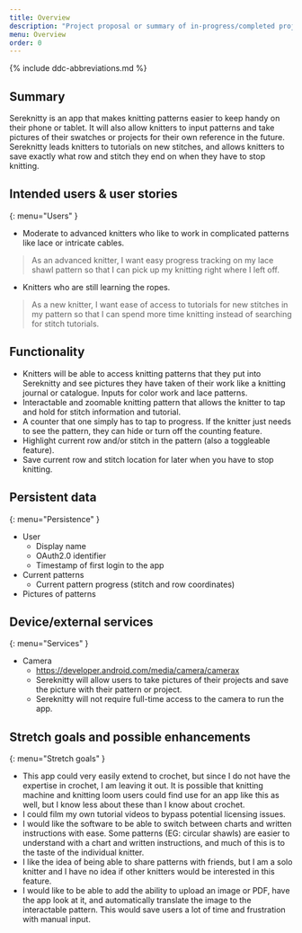 ```yaml
---
title: Overview
description: "Project proposal or summary of in-progress/completed project."
menu: Overview
order: 0
---
```


{% include ddc-abbreviations.md %}

## Summary

Sereknitty is an app that makes knitting patterns easier to keep handy on their phone or tablet. It will also allow knitters to input patterns and take pictures of their swatches or projects for their own reference in the future. Sereknitty leads knitters to tutorials on new stitches, and allows knitters to save exactly what row and stitch they end on when they have to stop knitting.

## Intended users & user stories
{: menu="Users" }

* Moderate to advanced knitters who like to work in complicated patterns like lace or intricate cables.
> As an advanced knitter, I want easy progress tracking on my lace shawl pattern so that I can pick up my knitting right where I left off.

* Knitters who are still learning the ropes.
> As a new knitter, I want ease of access to tutorials for new stitches in my pattern so that I can spend more time knitting instead of searching for stitch tutorials. 

## Functionality

* Knitters will be able to access knitting patterns that they put into Sereknitty and see pictures they have taken of their work like a knitting journal or catalogue. Inputs for color work and lace patterns.
* Interactable and zoomable knitting pattern that allows the knitter to tap and hold for stitch information and tutorial.
* A counter that one simply has to tap to progress. If the knitter just needs to see the pattern, they can hide or turn off the counting feature.
* Highlight current row and/or stitch in the pattern (also a toggleable feature).
* Save current row and stitch location for later when you have to stop knitting.


## Persistent data
{: menu="Persistence" }

* User
    * Display name
    * OAuth2.0 identifier
    * Timestamp of first login to the app
* Current patterns
  * Current pattern progress (stitch and row coordinates)
* Pictures of patterns
    
## Device/external services
{: menu="Services" }

* Camera
  * https://developer.android.com/media/camera/camerax
  * Sereknitty will allow users to take pictures of their projects and save the picture with their pattern or project.
  * Sereknitty will not require full-time access to the camera to run the app.

## Stretch goals and possible enhancements 
{: menu="Stretch goals" }

* This app could very easily extend to crochet, but since I do not have the expertise in crochet, I am leaving it out. It is possible that knitting machine and knitting loom users could find use for an app like this as well, but I know less about these than I know about crochet.
* I could film my own tutorial videos to bypass potential licensing issues.
* I would like the software to be able to switch between charts and written instructions with ease. Some patterns (EG: circular shawls) are easier to understand with a chart and written instructions, and much of this is to the taste of the individual knitter.
* I like the idea of being able to share patterns with friends, but I am a solo knitter and I have no idea if other knitters would be interested in this feature.
* I would like to be able to add the ability to upload an image or PDF, have the app look at it, and automatically translate the image to the interactable pattern. This would save users a lot of time and frustration with manual input.